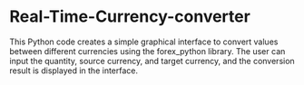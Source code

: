 # Real-Time-Currency-converter
 This Python code creates a simple graphical interface to convert values between different currencies using the forex_python library. The user can input the quantity, source currency, and target currency, and the conversion result is displayed in the interface.
